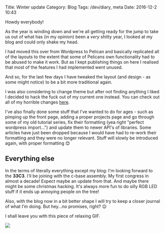Title: Winter update
Category: Blog
Tags: /dev/diary, meta
Date: 2016-12-2 10:43

Howdy everybody!

As the year is winding down and we're all getting ready for the jump to take us out of what has (in my opinion) been a *very* shitty year, I looked at my blog and could only shake my head.

I had moved this over from Wordpress to Pelican and basically replicated all of the layouts to the extent that some of Pelicans own functionality had to be abused to make it work. But as I kept publishing things on here I realised that most of the features I had implemented went unused.

And so, for the last few days I have tweaked the layout (and design - as some might notice) to be a bit more traditional again.

I was also considering to change theme but after not finding anything I liked I decided to hack the fuck out of my current one instead. You can check out all of my horrible changes [here](https://github.com/spacekookie/nest).

I've also finally done some stuff that I've wanted to do for ages - such as pimping up the front page, adding a proper projects page and go through some of my old tutorial series, fix their formatting (yea right "perfect wordpress import...") and update them to newer API's of libraries. Some articles have just been dropped because I would have had to re-work their formatting and they were no longer relevant. Stuff will slowly be introduced again, with proper formatting 😊


## Everything else

In the terms of literally everything except my blog: I'm looking forward to the **33C3**. I'll be joining with the c-base assembly. My first congress in almost a decade! Expect maybe an update from that. And maybe there might be some christmas hacking. It's always more fun to do silly RGB LED stuff if it ends up annoying people on the tree!

Also, with the blog now in a bit better shape I will try to keep a closer journal of what I'm doing. But hey...no promises, right? 😉

I shall leave you with this piece of relaxing GIF.

<img class="original" src="http://i.imgur.com/KZquOZM.gif" />